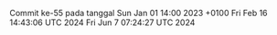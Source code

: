 Commit ke-55 pada tanggal Sun Jan 01 14:00 2023 +0100
Fri Feb 16 14:43:06 UTC 2024
Fri Jun  7 07:24:27 UTC 2024
